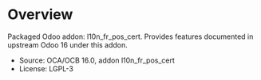 # Overview

Packaged Odoo addon: l10n_fr_pos_cert. Provides features documented in upstream Odoo 16 under this addon.

- Source: OCA/OCB 16.0, addon l10n_fr_pos_cert
- License: LGPL-3
